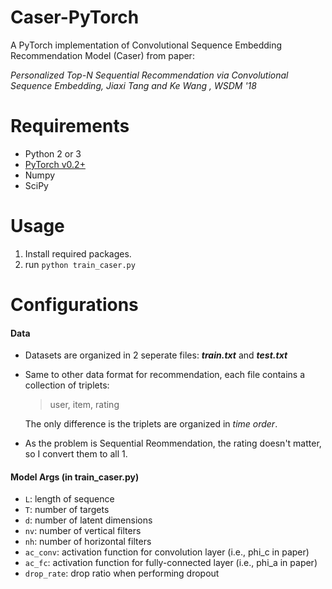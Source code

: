 
# Caser-PyTorch

A PyTorch implementation of Convolutional Sequence Embedding Recommendation Model (Caser) from paper:

*Personalized Top-N Sequential Recommendation via Convolutional Sequence Embedding, Jiaxi Tang and Ke Wang , WSDM '18*

# Requirements
* Python 2 or 3
* [PyTorch v0.2+](https://github.com/pytorch/pytorch)
* Numpy
* SciPy

# Usage
1. Install required packages.
2. run <code>python train_caser.py</code>

# Configurations

#### Data

- Datasets are organized in 2 seperate files: **_train.txt_** and **_test.txt_**

- Same to other data format for recommendation, each file contains a collection of triplets:

  > user, item, rating

  The only difference is the triplets are organized in *time order*.

- As the problem is Sequential Reommendation, the rating doesn't matter, so I convert them to all 1.

#### Model Args (in train_caser.py)

- <code>L</code>: length of sequence
- <code>T</code>: number of targets
- <code>d</code>: number of latent dimensions
- <code>nv</code>: number of vertical filters
- <code>nh</code>: number of horizontal filters
- <code>ac_conv</code>: activation function for convolution layer (i.e., phi_c in paper)
- <code>ac_fc</code>: activation function for fully-connected layer (i.e., phi_a in paper)
- <code>drop_rate</code>: drop ratio when performing dropout

